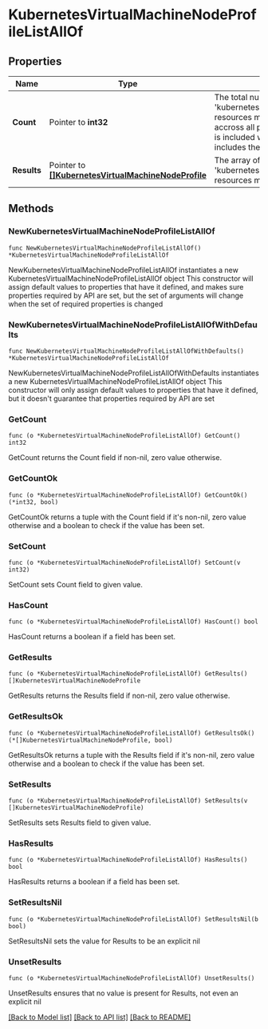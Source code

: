 # KubernetesVirtualMachineNodeProfileListAllOf

## Properties

Name | Type | Description | Notes
------------ | ------------- | ------------- | -------------
**Count** | Pointer to **int32** | The total number of &#39;kubernetes.VirtualMachineNodeProfile&#39; resources matching the request, accross all pages. The &#39;Count&#39; attribute is included when the HTTP GET request includes the &#39;$inlinecount&#39; parameter. | [optional] 
**Results** | Pointer to [**[]KubernetesVirtualMachineNodeProfile**](KubernetesVirtualMachineNodeProfile.md) | The array of &#39;kubernetes.VirtualMachineNodeProfile&#39; resources matching the request. | [optional] 

## Methods

### NewKubernetesVirtualMachineNodeProfileListAllOf

`func NewKubernetesVirtualMachineNodeProfileListAllOf() *KubernetesVirtualMachineNodeProfileListAllOf`

NewKubernetesVirtualMachineNodeProfileListAllOf instantiates a new KubernetesVirtualMachineNodeProfileListAllOf object
This constructor will assign default values to properties that have it defined,
and makes sure properties required by API are set, but the set of arguments
will change when the set of required properties is changed

### NewKubernetesVirtualMachineNodeProfileListAllOfWithDefaults

`func NewKubernetesVirtualMachineNodeProfileListAllOfWithDefaults() *KubernetesVirtualMachineNodeProfileListAllOf`

NewKubernetesVirtualMachineNodeProfileListAllOfWithDefaults instantiates a new KubernetesVirtualMachineNodeProfileListAllOf object
This constructor will only assign default values to properties that have it defined,
but it doesn't guarantee that properties required by API are set

### GetCount

`func (o *KubernetesVirtualMachineNodeProfileListAllOf) GetCount() int32`

GetCount returns the Count field if non-nil, zero value otherwise.

### GetCountOk

`func (o *KubernetesVirtualMachineNodeProfileListAllOf) GetCountOk() (*int32, bool)`

GetCountOk returns a tuple with the Count field if it's non-nil, zero value otherwise
and a boolean to check if the value has been set.

### SetCount

`func (o *KubernetesVirtualMachineNodeProfileListAllOf) SetCount(v int32)`

SetCount sets Count field to given value.

### HasCount

`func (o *KubernetesVirtualMachineNodeProfileListAllOf) HasCount() bool`

HasCount returns a boolean if a field has been set.

### GetResults

`func (o *KubernetesVirtualMachineNodeProfileListAllOf) GetResults() []KubernetesVirtualMachineNodeProfile`

GetResults returns the Results field if non-nil, zero value otherwise.

### GetResultsOk

`func (o *KubernetesVirtualMachineNodeProfileListAllOf) GetResultsOk() (*[]KubernetesVirtualMachineNodeProfile, bool)`

GetResultsOk returns a tuple with the Results field if it's non-nil, zero value otherwise
and a boolean to check if the value has been set.

### SetResults

`func (o *KubernetesVirtualMachineNodeProfileListAllOf) SetResults(v []KubernetesVirtualMachineNodeProfile)`

SetResults sets Results field to given value.

### HasResults

`func (o *KubernetesVirtualMachineNodeProfileListAllOf) HasResults() bool`

HasResults returns a boolean if a field has been set.

### SetResultsNil

`func (o *KubernetesVirtualMachineNodeProfileListAllOf) SetResultsNil(b bool)`

 SetResultsNil sets the value for Results to be an explicit nil

### UnsetResults
`func (o *KubernetesVirtualMachineNodeProfileListAllOf) UnsetResults()`

UnsetResults ensures that no value is present for Results, not even an explicit nil

[[Back to Model list]](../README.md#documentation-for-models) [[Back to API list]](../README.md#documentation-for-api-endpoints) [[Back to README]](../README.md)


